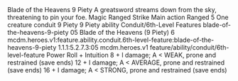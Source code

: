 <ability>
  <name>Blade of the Heavens</name>
  <cost>9 Piety</cost>
  <flavor>A greatsword streams down from the sky, threatening to pin your foe.</flavor>
  <keywords>
    <keyword>Magic</keyword>
    <keyword>Ranged</keyword>
    <keyword>Strike</keyword>
  </keywords>
  <type>Main action</type>
  <distance>Ranged 5</distance>
  <target>One creature</target>
  <metadata>
    <class>conduit</class>
    <cost>9 Piety</cost>
    <cost_amount>9</cost_amount>
    <cost_resource>Piety</cost_resource>
    <feature_type>ability</feature_type>
    <file_dpath>Conduit/6th-Level Features</file_dpath>
    <item_id>blade-of-the-heavens-9-piety</item_id>
    <item_index>05</item_index>
    <item_name>Blade of the Heavens (9 Piety)</item_name>
    <level>6</level>
    <scc>mcdm.heroes.v1:feature.ability.conduit.6th-level-feature:blade-of-the-heavens-9-piety</scc>
    <scdc>1.1.1:5.2.7.3:05</scdc>
    <source>mcdm.heroes.v1</source>
    <type>feature/ability/conduit/6th-level-feature</type>
  </metadata>
  <effects>
    <effect type="roll">
      <roll>Power Roll + Intuition</roll>
      <t1>8 + I damage; A &lt; WEAK, prone and restrained (save ends)</t1>
      <t2>12 + I damage; A &lt; AVERAGE, prone and restrained (save ends)</t2>
      <t3>16 + I damage; A &lt; STRONG, prone and restrained (save ends)</t3>
    </effect>
  </effects>
</ability>
